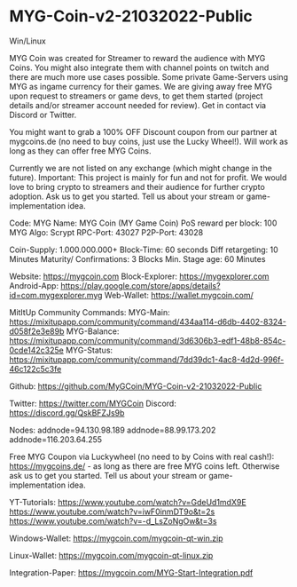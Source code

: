 # MYG-Coin-v2-21032022-Public
 Win/Linux

MYG Coin was created for Streamer to reward the audience with MYG Coins.
You might also integrate them with channel points on twitch and there are much more use cases possible.
Some private Game-Servers using MYG as ingame currency for their games.
We are giving away free MYG upon request to streamers or game devs, to get them started (project details
and/or streamer account needed for review).
Get in contact via Discord or Twitter.

You might want to grab a 100% OFF Discount coupon from our partner at mygcoins.de
(no need to buy coins, just use the Lucky Wheel!). Will work as long as they can offer free
MYG Coins.

Currently we are not listed on any exchange (which might change in the future).
Important: This project is mainly for fun and not for profit.
We would love to bring crypto to streamers and their audience for further crypto adoption.
Ask us to get you started. Tell us about your stream or game-implementation idea.

Code: MYG
Name: MYG Coin (MY Game Coin)
PoS reward per block: 100 MYG
Algo: Scrypt
RPC-Port: 43027
P2P-Port: 43028

Coin-Supply:  1.000.000.000+
Block-Time: 60 seconds
Diff retargeting: 10 Minutes
Maturity/ Confirmations: 3 Blocks
Min. Stage age: 60 Minutes


Website: https://mygcoin.com
Block-Explorer: https://mygexplorer.com
Android-App: https://play.google.com/store/apps/details?id=com.mygexplorer.myg
Web-Wallet: https://wallet.mygcoin.com/

MitItUp Community Commands:
MYG-Main: https://mixitupapp.com/community/command/434aa114-d6db-4402-8324-d058f2e3e89b
MYG-Balance: https://mixitupapp.com/community/command/3d6306b3-edf1-48b8-854c-0cde142c325e
MYG-Status: https://mixitupapp.com/community/command/7dd39dc1-4ac8-4d2d-996f-46c122c5c3fe

Github: https://github.com/MyGCoin/MYG-Coin-v2-21032022-Public

Twitter: https://twitter.com/MYGCoin
Discord: https://discord.gg/QskBFZJs9b

Nodes:
addnode=94.130.98.189
addnode=88.99.173.202
addnode=116.203.64.255

Free MYG Coupon via Luckywheel (no need to by Coins with real cash!):
https://mygcoins.de/ - as long as there are free MYG coins left.
Otherwise ask us to get you started. Tell us about your stream or game-implementation idea.

YT-Tutorials:
https://www.youtube.com/watch?v=GdeUd1mdX9E
https://www.youtube.com/watch?v=iwF0inmDT9o&t=2s
https://www.youtube.com/watch?v=-d_LsZoNgOw&t=3s

Windows-Wallet:
https://mygcoin.com/mygcoin-qt-win.zip

Linux-Wallet:
https://mygcoin.com/mygcoin-qt-linux.zip

Integration-Paper:
https://mygcoin.com/MYG-Start-Integration.pdf

